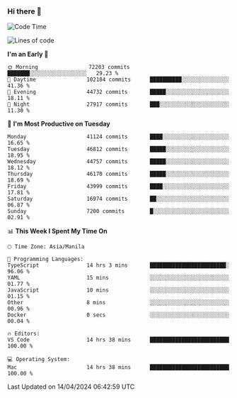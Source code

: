 ### Hi there 👋

<!--START_SECTION:waka-->
![Code Time](http://img.shields.io/badge/Code%20Time-5%2C035%20hrs%2038%20mins-blue)

![Lines of code](https://img.shields.io/badge/From%20Hello%20World%20I%27ve%20Written-112.0%20million%20lines%20of%20code-blue)

**I'm an Early 🐤** 

```text
🌞 Morning                72203 commits       ███████░░░░░░░░░░░░░░░░░░   29.23 % 
🌆 Daytime                102184 commits      ██████████░░░░░░░░░░░░░░░   41.36 % 
🌃 Evening                44732 commits       █████░░░░░░░░░░░░░░░░░░░░   18.11 % 
🌙 Night                  27917 commits       ███░░░░░░░░░░░░░░░░░░░░░░   11.30 % 
```
📅 **I'm Most Productive on Tuesday** 

```text
Monday                   41124 commits       ████░░░░░░░░░░░░░░░░░░░░░   16.65 % 
Tuesday                  46812 commits       █████░░░░░░░░░░░░░░░░░░░░   18.95 % 
Wednesday                44757 commits       █████░░░░░░░░░░░░░░░░░░░░   18.12 % 
Thursday                 46170 commits       █████░░░░░░░░░░░░░░░░░░░░   18.69 % 
Friday                   43999 commits       ████░░░░░░░░░░░░░░░░░░░░░   17.81 % 
Saturday                 16974 commits       ██░░░░░░░░░░░░░░░░░░░░░░░   06.87 % 
Sunday                   7200 commits        █░░░░░░░░░░░░░░░░░░░░░░░░   02.91 % 
```


📊 **This Week I Spent My Time On** 

```text
🕑︎ Time Zone: Asia/Manila

💬 Programming Languages: 
TypeScript               14 hrs 3 mins       ████████████████████████░   96.06 % 
YAML                     15 mins             ░░░░░░░░░░░░░░░░░░░░░░░░░   01.77 % 
JavaScript               10 mins             ░░░░░░░░░░░░░░░░░░░░░░░░░   01.15 % 
Other                    8 mins              ░░░░░░░░░░░░░░░░░░░░░░░░░   00.96 % 
Docker                   0 secs              ░░░░░░░░░░░░░░░░░░░░░░░░░   00.04 % 

🔥 Editors: 
VS Code                  14 hrs 38 mins      █████████████████████████   100.00 % 

💻 Operating System: 
Mac                      14 hrs 38 mins      █████████████████████████   100.00 % 
```


 Last Updated on 14/04/2024 06:42:59 UTC
<!--END_SECTION:waka-->


<!--
**rad182/rad182** is a ✨ _special_ ✨ repository because its `README.md` (this file) appears on your GitHub profile.

Here are some ideas to get you started:

- 🔭 I’m currently working on ...
- 🌱 I’m currently learning ...
- 👯 I’m looking to collaborate on ...
- 🤔 I’m looking for help with ...
- 💬 Ask me about ...
- 📫 How to reach me: ...
- 😄 Pronouns: ...
- ⚡ Fun fact: ...
-->
